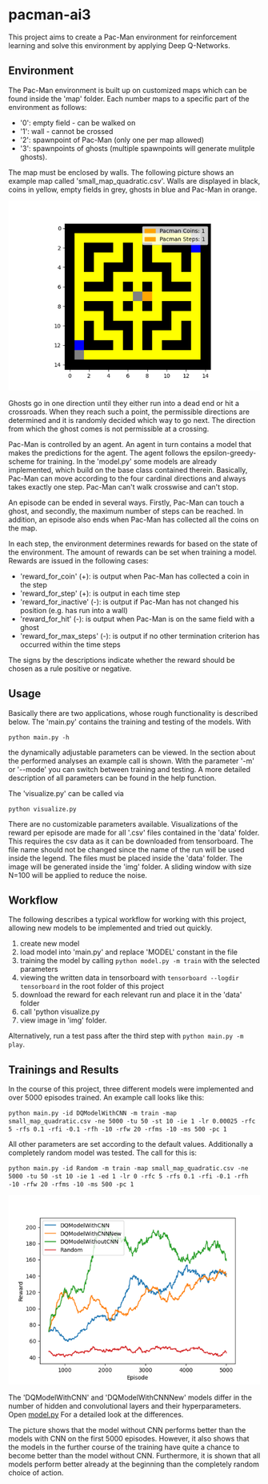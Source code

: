# pacman-ai3

This project aims to create a Pac-Man environment for reinforcement learning and solve this environment by applying Deep Q-Networks.

## Environment
The Pac-Man environment is built up on customized maps which can be found inside the 'map' folder. Each number maps to a specific part of the environment as follows:

- '0': empty field - can be walked on
- '1': wall - cannot be crossed
- '2': spawnpoint of Pac-Man (only one per map allowed)
- '3': spawnpoints of ghosts (multiple spawnpoints will generate mulitple ghosts).

The map must be enclosed by walls. The following picture shows an example map called 'small_map_quadratic.csv'. Walls are displayed in black, coins in yellow, empty fields in grey, ghosts in blue and Pac-Man in orange.

![Environment](img/environment.png)

Ghosts go in one direction until they either run into a dead end or hit a crossroads. When they reach such a point, the permissible directions are determined and it is randomly decided which way to go next. The direction from which the ghost comes is not permissible at a crossing.

Pac-Man is controlled by an agent. An agent in turn contains a model that makes the predictions for the agent. The agent follows the epsilon-greedy-scheme for training. In the 'model.py' some models are already implemented, which build on the base class contained therein. Basically, Pac-Man can move according to the four cardinal directions and always takes exactly one step. Pac-Man can't walk crosswise and can't stop.

An episode can be ended in several ways. Firstly, Pac-Man can touch a ghost, and secondly, the maximum number of steps can be reached. In addition, an episode also ends when Pac-Man has collected all the coins on the map.

In each step, the environment determines rewards for based on the state of the environment. The amount of rewards can be set when training a model. Rewards are issued in the following cases:

- 'reward_for_coin' (+): is output when Pac-Man has collected a coin in the step
- 'reward_for_step' (+): is output in each time step
- 'reward_for_inactive' (-): is output if Pac-Man has not changed his position (e.g. has run into a wall)
- 'reward_for_hit' (-): is output when Pac-Man is on the same field with a ghost
- 'reward_for_max_steps' (-): is output if no other termination criterion has occurred within the time steps

The signs by the descriptions indicate whether the reward should be chosen as a rule positive or negative.

## Usage
Basically there are two applications, whose rough functionality is described below. The 'main.py' contains the training and testing of the models. With
```
python main.py -h
```
the dynamically adjustable parameters can be viewed. In the section about the performed analyses an example call is shown. With the parameter '-m' or '--mode' you can switch between training and testing. A more detailed description of all parameters can be found in the help function.

The 'visualize.py' can be called via
```
python visualize.py
```
There are no customizable parameters available. Visualizations of the reward per episode are made for all '.csv' files contained in the 'data' folder. This requires the csv data as it can be downloaded from tensorboard. The file name should not be changed since the name of the run will be used inside the legend. The files must be placed inside the 'data' folder. The image will be generated inside the 'img' folder. A sliding window with size N=100 will be applied to reduce the noise.

## Workflow
The following describes a typical workflow for working with this project, allowing new models to be implemented and tried out quickly.

1. create new model
2. load model into 'main.py' and replace 'MODEL' constant in the file
3. training the model by calling `python model.py -m train` with the selected parameters
4. viewing the written data in tensorboard with `tensorboard --logdir tensorboard` in the root folder of this project
5. download the reward for each relevant run and place it in the 'data' folder
6. call 'python visualize.py
7. view image in 'img' folder.

Alternatively, run a test pass after the third step with `python main.py -m play`.


## Trainings and Results
In the course of this project, three different models were implemented and over 5000 episodes trained. An example call looks like this:
```
python main.py -id DQModelWithCNN -m train -map small_map_quadratic.csv -ne 5000 -tu 50 -st 10 -ie 1 -lr 0.00025 -rfc 5 -rfs 0.1 -rfi -0.1 -rfh -10 -rfw 20 -rfms -10 -ms 500 -pc 1
```
All other parameters are set according to the default values. Additionally a completely random model was tested. The call for this is:
```
python main.py -id Random -m train -map small_map_quadratic.csv -ne 5000 -tu 50 -st 10 -ie 1 -ed 1 -lr 0 -rfc 5 -rfs 0.1 -rfi -0.1 -rfh -10 -rfw 20 -rfms -10 -ms 500 -pc 1
```

![Rewards per Episode](img/rewards_per_episode_windows.png)

The 'DQModelWithCNN' and 'DQModelWithCNNNew' models differ in the number of hidden and convolutional layers and their hyperparameters. Open [model.py](model.py) For a detailed look at the differences.

The picture shows that the model without CNN performs better than the models with CNN on the first 5000 episodes. However, it also shows that the models in the further course of the training have quite a chance to become better than the model without CNN. Furthermore, it is shown that all models perform better already at the beginning than the completely random choice of action.